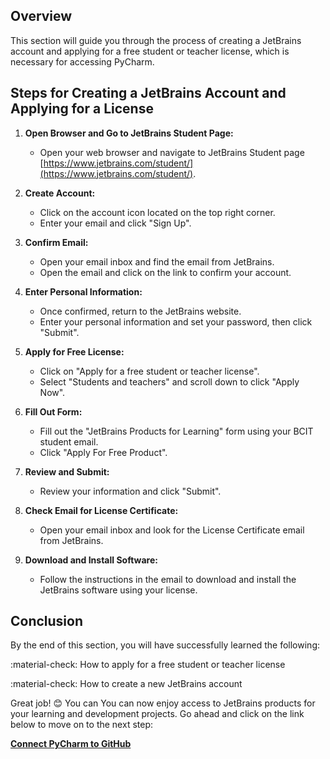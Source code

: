 ## Overview

This section will guide you through the process of creating a JetBrains account and applying for a free student or teacher license, which is necessary for accessing PyCharm.

## Steps for Creating a JetBrains Account and Applying for a License

1. **Open Browser and Go to JetBrains Student Page:**
     - Open your web browser and navigate to JetBrains Student page [https://www.jetbrains.com/student/](https://www.jetbrains.com/student/).

2. **Create Account:**
    - Click on the account icon located on the top right corner.
    - Enter your email and click "Sign Up".

3. **Confirm Email:**
    - Open your email inbox and find the email from JetBrains.
    - Open the email and click on the link to confirm your account.

4. **Enter Personal Information:**
    - Once confirmed, return to the JetBrains website.
    - Enter your personal information and set your password, then click "Submit".

5. **Apply for Free License:**
    - Click on "Apply for a free student or teacher license".
    - Select "Students and teachers" and scroll down to click "Apply Now".

6. **Fill Out Form:**
    - Fill out the "JetBrains Products for Learning" form using your BCIT student email.
    - Click "Apply For Free Product".

7. **Review and Submit:**
    - Review your information and click "Submit".

8. **Check Email for License Certificate:**
    - Open your email inbox and look for the License Certificate email from JetBrains.

9. **Download and Install Software:**
    - Follow the instructions in the email to download and install the JetBrains software using your license.

## Conclusion

By the end of this section, you will have successfully learned the following:

:material-check: How to apply for a free student or teacher license

:material-check: How to create a new JetBrains account

Great job! 😊 You can You can now enjoy access to JetBrains products for your learning and development projects. Go ahead and click on the link below to move on to the next step:

**[Connect PyCharm to GitHub](connectPycharmToGithub.md)**
